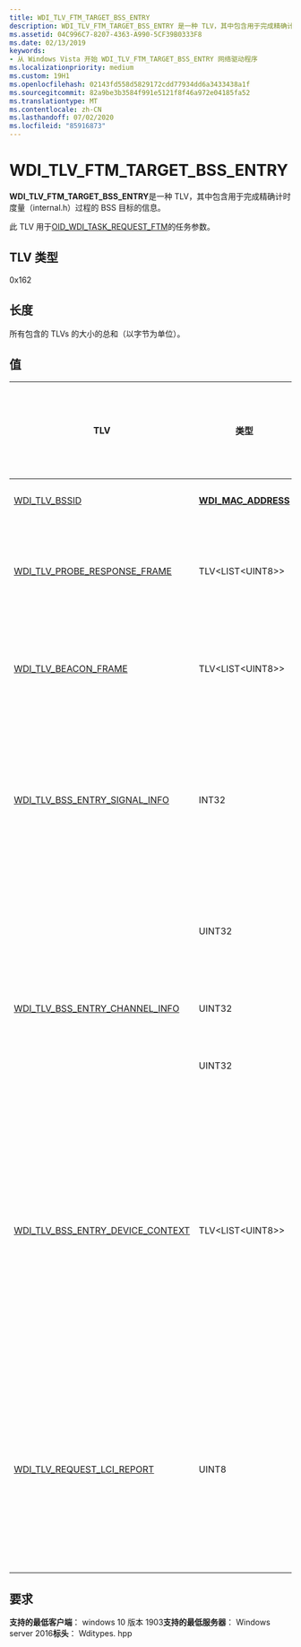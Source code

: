 ```yaml
---
title: WDI_TLV_FTM_TARGET_BSS_ENTRY
description: WDI_TLV_FTM_TARGET_BSS_ENTRY 是一种 TLV，其中包含用于完成精确计时度量（INTERNAL.H）过程的 BSS 目标的信息。
ms.assetid: 04C996C7-8207-4363-A990-5CF39B0333F8
ms.date: 02/13/2019
keywords:
- 从 Windows Vista 开始 WDI_TLV_FTM_TARGET_BSS_ENTRY 网络驱动程序
ms.localizationpriority: medium
ms.custom: 19H1
ms.openlocfilehash: 02143fd558d5829172cdd77934dd6a3433438a1f
ms.sourcegitcommit: 82a9be3b3584f991e5121f8f46a972e04185fa52
ms.translationtype: MT
ms.contentlocale: zh-CN
ms.lasthandoff: 07/02/2020
ms.locfileid: "85916873"
---
```

# <a name="wdi_tlv_ftm_target_bss_entry"></a>WDI_TLV_FTM_TARGET_BSS_ENTRY

**WDI_TLV_FTM_TARGET_BSS_ENTRY**是一种 TLV，其中包含用于完成精确计时度量（internal.h）过程的 BSS 目标的信息。 

此 TLV 用于[OID_WDI_TASK_REQUEST_FTM](oid-wdi-task-request-ftm.md)的任务参数。

## <a name="tlv-type"></a>TLV 类型

0x162

## <a name="length"></a>长度

所有包含的 TLVs 的大小的总和（以字节为单位）。

## <a name="values"></a>值

| TLV | 类型 | 允许多个 TLV 实例 | 可选 | 说明 |
| --- | --- | --- | --- | --- |
| [WDI_TLV_BSSID](wdi-tlv-bssid.md) | [**WDI_MAC_ADDRESS**](https://docs.microsoft.com/windows-hardware/drivers/ddi/dot11wdi/ns-dot11wdi-_wdi_mac_address) |   |   | 目标 BSS 的 BSSID。 |
| [WDI_TLV_PROBE_RESPONSE_FRAME](wdi-tlv-probe-response-frame.md) | TLV\<LIST\<UINT8>> |   | X | 探测响应帧。 如果未收到探测响应，则此字段为空。 |
| [WDI_TLV_BEACON_FRAME](wdi-tlv-beacon-frame.md) | TLV\<LIST\<UINT8>> |   | X | 信号框架。 如果未收到任何信号，则此字段为空。 |
| [WDI_TLV_BSS_ENTRY_SIGNAL_INFO](wdi-tlv-bss-entry-signal-info.md) | INT32 |   |   | 来自对等方的信号的接收信号强度指示器（RSSI）值。 这是指1.0 毫瓦（dBm）的分贝单位。 |
|  | UINT32 |   |   | 链接质量值介于0到100之间。 值100指定最高的链接质量。 |
| [WDI_TLV_BSS_ENTRY_CHANNEL_INFO](wdi-tlv-bss-entry-channel-info.md) | UINT32 |   |   | 目标 BSS 的逻辑通道号。 |
|   | UINT32 |   |   | 目标 BSS 的带区 ID。 |
| [WDI_TLV_BSS_ENTRY_DEVICE_CONTEXT](wdi-tlv-bss-entry-device-context.md) | TLV\<LIST\<UINT8>> |  |  | IHV 组件提供的关于此对等方的上下文数据。 这可以是用于存储 IHV 组件要维护的每个 BSS 输入状态的美元。 为了避免生存期管理问题，IHV 组件不能在此字段中使用指针。 |
| [WDI_TLV_REQUEST_LCI_REPORT](wdi-tlv-request-lci-report.md) | UINT8 |   |   | 可能的值： <ul><li>0：不需要 LCI 报表。</li><li>1：应请求 LCI 报告。</li></ul> |

## <a name="requirements"></a>要求

**支持的最低客户端**： windows 10 版本 1903**支持的最低服务器**： Windows server 2016**标头**： Wditypes. hpp
